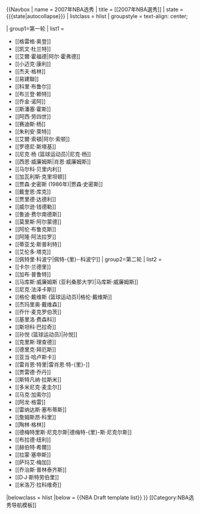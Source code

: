 {{Navbox
| name  = 2007年NBA选秀
| title = [[2007年NBA選秀]]
| state = {{{state|autocollapse}}}
| listclass = hlist
| groupstyle = text-align: center;

| group1=第一轮
| list1 = 
* [[格雷格·奥登]]
* [[凯文·杜兰特]]
* [[艾爾·霍福德|阿尔·霍弗德]]
* [[小迈克·康利]]
* [[杰夫·格林]]
* [[易建聯]]
* [[科里·布鲁尔]]
* [[布兰登·赖特]]
* [[乔金·诺阿]]
* [[斯潘塞·霍斯]]
* [[阿西·劳四世]]
* [[赛迪斯·杨]]
* [[朱利安·萊特]]
* [[艾爾·索頓|阿尔·索顿]]
* [[罗德尼·斯塔基]]
* [[尼克·杨 (篮球运动员)|尼克·杨]]
* [[西恩·威廉姆斯|肖恩·威廉姆斯]]
* [[马尔科·贝里内利]]
* [[加瓦利斯·克里坦顿]]
* [[贾森·史密斯 (1986年)|贾森·史密斯]]
* [[戴奎恩·库克]]
* [[贾里德·达德利]]
* [[威尔逊·钱德勒]]
* [[鲁迪·费尔南德斯]]
* [[莫里斯·阿尔蒙德]]
* [[阿伦·布鲁克斯]]
* [[阿隆·阿法拉罗]]
* [[蒂亚戈·斯普利特]]
* [[艾伦多·塔克]]
* [[佩特里·科波宁|佩特-{里}-·科波宁]]
| group2=第二轮
| list2 = 
* [[卡尔·兰德里]]
* [[加布·普鲁特]]
* [[马库斯·威廉姆斯 (亚利桑那大学)|马库斯·威廉姆斯]]
* [[尼克·法泽卡斯]]
* [[格伦·戴维斯 (篮球运动员)|格伦·戴维斯]]
* [[杰玛里奥·戴维森]]
* [[乔什·麦克罗伯茨]]
* [[基里洛·费森科]]
* [[斯坦科·巴拉奇]]
* [[孙悦 (篮球运动员)|孙悦]]
* [[克里斯·理查德]]
* [[德里克·拜厄斯]]
* [[亚当·哈卢斯卡]]
* [[雷肖恩·特里|雷肖恩·特-{里}-]]
* [[贾雷德·乔丹]]
* [[斯特凡纳·拉斯米]]
* [[多米尼克·麦圭尔]]
* [[马克·加索尔]]
* [[阿龙·格雷]]
* [[雷纳达斯·塞布蒂斯]]
* [[詹姆斯昂·科里]]
* [[陶林·格林]]
* [[德梅特里斯·尼克尔斯|德梅特-{里}-斯·尼克尔斯]]
* [[布拉德·纽利]]
* [[赫伯特·希爾]]
* [[拉蒙·塞申斯]]
* [[萨玛艾·梅加]]
* [[乔治斯·普林泰齐斯]]
* [[D·J·斯特劳伯里]]
* [[米洛万·拉科维奇]]

|belowclass = hlist
|below = {{NBA Draft template list}}
}}<noinclude>
[[Category:NBA选秀导航模板]]
</noinclude>